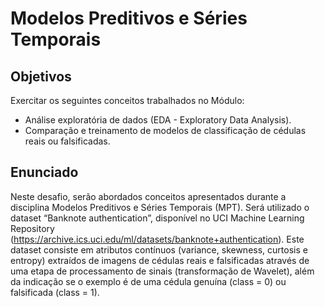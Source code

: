 # Modelos Preditivos e Séries Temporais
## Objetivos
Exercitar os seguintes conceitos trabalhados no Módulo:

* Análise exploratória de dados (EDA - Exploratory Data Analysis).
* Comparação e treinamento de modelos de classificação de cédulas reais ou falsificadas.

## Enunciado
Neste desafio, serão abordados conceitos apresentados durante a disciplina Modelos Preditivos e Séries Temporais (MPT). Será utilizado o dataset “Banknote authentication”, disponível no UCI Machine Learning Repository (https://archive.ics.uci.edu/ml/datasets/banknote+authentication). Este dataset consiste em atributos contínuos (variance, skewness, curtosis e entropy) extraídos de imagens de cédulas reais e falsificadas através de uma etapa de processamento de sinais (transformação de Wavelet), além da indicação se o exemplo é de uma cédula genuína (class = 0) ou falsificada (class = 1).
